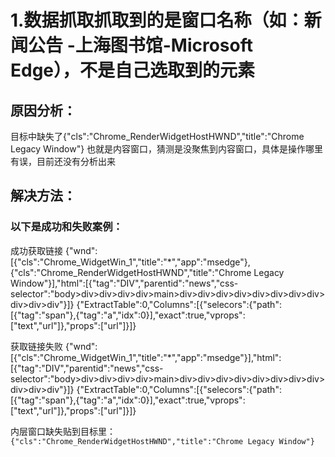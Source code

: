 # 1.数据抓取抓取到的是窗口名称（如：新闻公告 -上海图书馆-Microsoft Edge），不是自己选取到的元素

## 原因分析：
目标中缺失了{"cls":"Chrome_RenderWidgetHostHWND","title":"Chrome Legacy Window"}
也就是内容窗口，猜测是没聚焦到内容窗口，具体是操作哪里有误，目前还没有分析出来

## 解决方法：
### 以下是成功和失败案例：
成功获取链接
{"wnd":[{"cls":"Chrome_WidgetWin_1","title":"*","app":"msedge"},{"cls":"Chrome_RenderWidgetHostHWND","title":"Chrome Legacy Window"}],"html":[{"tag":"DIV","parentid":"news","css-selector":"body>div>div>div>div>main>div>div>div>div>div>div>div>div>div>div>div"}]}
{"ExtractTable":0,"Columns":[{"selecors":{"path":[{"tag":"span"},{"tag":"a","idx":0}],"exact":true,"vprops":["text","url"]},"props":["url"]}]}

获取链接失败
{"wnd":[{"cls":"Chrome_WidgetWin_1","title":"*","app":"msedge"}],"html":[{"tag":"DIV","parentid":"news","css-selector":"body>div>div>div>div>main>div>div>div>div>div>div>div>div>div>div>div"}]}
{"ExtractTable":0,"Columns":[{"selecors":{"path":[{"tag":"span"},{"tag":"a","idx":0}],"exact":true,"vprops":["text","url"]},"props":["url"]}]}

内层窗口缺失贴到目标里：
`{"cls":"Chrome_RenderWidgetHostHWND","title":"Chrome Legacy Window"}`